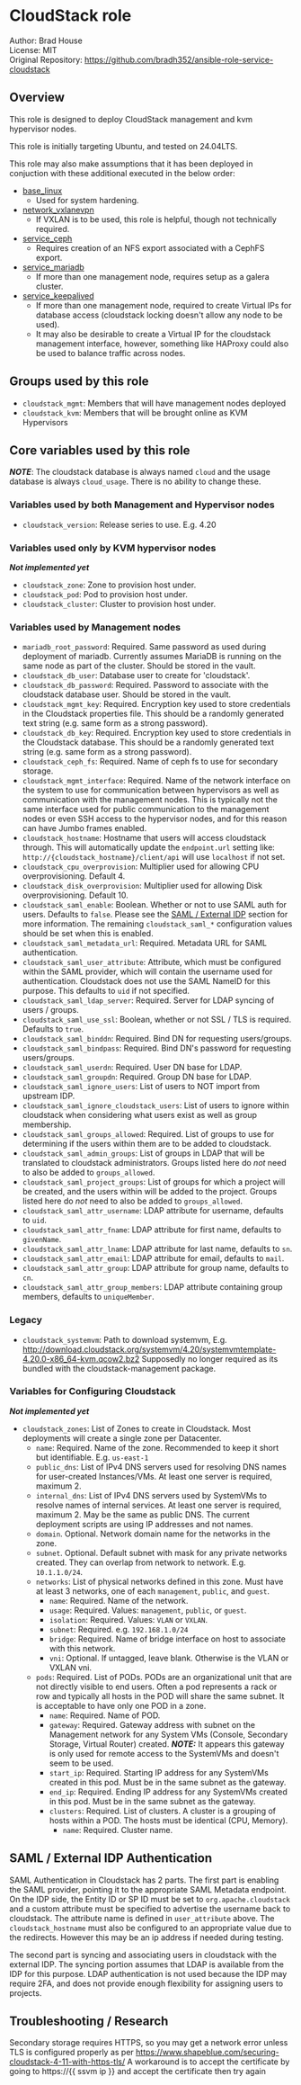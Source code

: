 # CloudStack role

Author: Brad House<br/>
License: MIT<br/>
Original Repository: https://github.com/bradh352/ansible-role-service-cloudstack

## Overview

This role is designed to deploy CloudStack management and kvm hypervisor nodes.

This role is initially targeting Ubuntu, and tested on 24.04LTS.

This role may also make assumptions that it has been deployed in conjuction
with these additional executed in the below order:
 - [base_linux](https://github.com/bradh352/ansible-role-base-linux)
   - Used for system hardening.
 - [network_vxlanevpn](https://github.com/bradh352/ansible-role-network-vxlanevpn)
   - If VXLAN is to be used, this role is helpful, though not technically
     required.
 - [service_ceph](https://github.com/bradh352/ansible-role-service-ceph)
   - Requires creation of an NFS export associated with a CephFS export.
 - [service_mariadb](https://github.com/bradh352/ansible-role-service-mariadb)
   - If more than one management node, requires setup as a galera cluster.
 - [service_keepalived](https://github.com/bradh352/ansible-role-service-keepalived)
   - If more than one management node, required to create Virtual IPs for
     database access (cloudstack locking doesn't allow any node to be used).
   - It may also be desirable to create a Virtual IP for the cloudstack
     management interface, however, something like HAProxy could also be used
     to balance traffic across nodes.

## Groups used by this role
- `cloudstack_mgmt`: Members that will have management nodes deployed
- `cloudstack_kvm`: Members that will be brought online as KVM Hypervisors

## Core variables used by this role

***NOTE***: The cloudstack database is always named `cloud` and the usage
database is always `cloud_usage`.  There is no ability to change these.

### Variables used by both Management and Hypervisor nodes

- `cloudstack_version`: Release series to use. E.g. 4.20

### Variables used only by KVM hypervisor nodes

***Not implemented yet***

- `cloudstack_zone`: Zone to provision host under.
- `cloudstack_pod`: Pod to provision host under.
- `cloudstack_cluster`: Cluster to provision host under.

### Variables used by Management nodes


- `mariadb_root_password`: Required. Same password as used during deployment of
  mariadb. Currently assumes MariaDB is running on the same node as part of the
  cluster.  Should be stored in the vault.
- `cloudstack_db_user`: Database user to create for 'cloudstack'.
- `cloudstack_db_password`: Required. Password to associate with the cloudstack
  database user.  Should be stored in the vault.
- `cloudstack_mgmt_key`: Required. Encryption key used to store credentials in
  the Cloudstack properties file. This should be a randomly generated text
  string (e.g. same form as a strong password).
- `cloudstack_db_key`: Required. Encryption key used to store credentials in
  the Cloudstack database. This should be a randomly generated text
  string (e.g. same form as a strong password).
- `cloudstack_ceph_fs`: Required. Name of ceph fs to use for secondary storage.
- `cloudstack_mgmt_interface`: Required. Name of the network interface on the
  system to use for communication between hypervisors as well as communication
  with the management nodes.  This is typically not the same interface used
  for public communication to the management nodes or even SSH access to the
  hypervisor nodes, and for this reason can have Jumbo frames enabled.
- `cloudstack_hostname`: Hostname that users will access cloudstack through.
  This will automatically update the `endpoint.url` setting like:
  `http://{cloudstack_hostname}/client/api` will use `localhost` if not set.
- `cloudstack_cpu_overprovision`: Multiplier used for allowing CPU
  overprovisioning.  Default 4.
- `cloudstack_disk_overprovision`: Multiplier used for allowing Disk
  overprovisioning.  Default 10.
- `cloudstack_saml_enable`: Boolean.  Whether or not to use SAML auth for users.
  Defaults to `false`. Please see the
  [SAML / External IDP](#saml---external-idp) section for more information.
  The remaining `cloudstack_saml_*` configuration values should be set when this
  is enabled.
- `cloudstack_saml_metadata_url`: Required. Metadata URL for SAML
  authentication.
- `cloudstack_saml_user_attribute`: Attribute, which must be configured within
  the SAML provider, which will contain the username used for authentication.
  Cloudstack does not use the SAML NameID for this purpose.  This defaults to
  `uid` if not specified.
- `cloudstack_saml_ldap_server`: Required. Server for LDAP syncing of
  users / groups.
- `cloudstack_saml_use_ssl`: Boolean, whether or not SSL / TLS is required.
  Defaults to `true`.
- `cloudstack_saml_binddn`: Required. Bind DN for requesting users/groups.
- `cloudstack_saml_bindpass`: Required. Bind DN's password for requesting
  users/groups.
- `cloudstack_saml_userdn`: Required. User DN base for LDAP.
- `cloudstack_saml_groupdn`: Required. Group DN base for LDAP.
- `cloudstack_saml_ignore_users`: List of users to NOT import from upstream IDP.
- `cloudstack_saml_ignore_cloudstack_users`: List of users to ignore within
  cloudstack when considering what users exist as well as group membership.
- `cloudstack_saml_groups_allowed`: Required.  List of groups to use for
  determining if the users within them are to be added to cloudstack.
- `cloudstack_saml_admin_groups`: List of groups in LDAP that will be translated
  to cloudstack administrators. Groups listed here do *not* need to also be
  added to `groups_allowed`.
- `cloudstack_saml_project_groups`: List of groups for which a project will be
  created, and the users within will be added to the project.  Groups listed
  here do *not* need to also be added to `groups_allowed`.
- `cloudstack_saml_attr_username`: LDAP attribute for username, defaults to
  `uid`.
- `cloudstack_saml_attr_fname`: LDAP attribute for first name, defaults to
  `givenName`.
- `cloudstack_saml_attr_lname`: LDAP attribute for last name, defaults to `sn`.
- `cloudstack_saml_attr_email`: LDAP attribute for email, defaults to `mail`.
- `cloudstack_saml_attr_group`: LDAP attribute for group name, defaults to `cn`.
- `cloudstack_saml_attr_group_members`: LDAP attribute containing group members,
  defaults to `uniqueMember`.

### Legacy
- `cloudstack_systemvm`: Path to download systemvm,
  E.g. http://download.cloudstack.org/systemvm/4.20/systemvmtemplate-4.20.0-x86_64-kvm.qcow2.bz2
  Supposedly no longer required as its bundled with the cloudstack-management package.

### Variables for Configuring Cloudstack

***Not implemented yet***

- `cloudstack_zones`: List of Zones to create in Cloudstack.  Most deployments
  will create a single zone per Datacenter.
  - `name`: Required. Name of the zone.  Recommended to keep it short but
    identifiable.  E.g. `us-east-1`
  - `public_dns`: List of IPv4 DNS servers used for resolving DNS names for
    user-created Instances/VMs. At least one server is required, maximum 2.
  - `internal_dns`: List of IPv4 DNS servers used by SystemVMs to resolve names
    of internal services. At least one server is required, maximum 2. May be the
    same as public DNS.  The current deployment scripts are using IP addresses
    and not names.
  - `domain`. Optional. Network domain name for the networks in the zone.
  - `subnet`. Optional. Default subnet with mask for any private networks
    created. They can overlap from network to network. E.g. `10.1.1.0/24`.
  - `networks`: List of physical networks defined in this zone.  Must have at
    least 3 networks, one of each `management`, `public`, and `guest`.
    - `name`: Required. Name of the network.
    - `usage`: Required. Values: `management`, `public`, or `guest`.
    - `isolation`: Required. Values: `VLAN` or `VXLAN`.
    - `subnet`: Required. e.g. `192.168.1.0/24`
    - `bridge`: Required. Name of bridge interface on host to associate with
      this network.
    - `vni`: Optional. If untagged, leave blank.  Otherwise is the VLAN or
      VXLAN vni.
  - `pods`: Required. List of PODs.  PODs are an organizational unit that are
    not directly visible to end users.  Often a pod represents a rack or row
    and typically all hosts in the POD will share the same subnet.  It is
    acceptable to have only one POD in a zone.
    - `name`: Required. Name of POD.
    - `gateway`: Required. Gateway address with subnet on the Management network
      for any System VMs (Console, Secondary Storage, Virtual Router) created.
      ***NOTE:*** It appears this gateway is only used for remote access to the
      SystemVMs and doesn't seem to be used.
    - `start_ip`: Required. Starting IP address for any SystemVMs created in
      this pod. Must be in the same subnet as the gateway.
    - `end_ip`: Required. Ending IP address for any SystemVMs created in
      this pod. Must be in the same subnet as the gateway.
    - `clusters`: Required. List of clusters.  A cluster is a grouping of hosts
      within a POD. The hosts must be identical (CPU, Memory).
      - `name`: Required. Cluster name.

## SAML / External IDP Authentication

SAML Authentication in Cloudstack has 2 parts.  The first part is enabling the
SAML provider, pointing it to the appropriate SAML Metadata endpoint.  On the
IDP side, the Entity ID or SP ID must be set to `org.apache.cloudstack` and a
custom attribute must be specified to advertise the username back to cloudstack.
The attribute name is defined in `user_attribute` above.  The
`cloudstack_hostname` must also be configured to an appropriate value due to
the redirects. However this may be an ip address if needed during testing.

The second part is syncing and associating users in cloudstack with the external
IDP.  The syncing portion assumes that LDAP is available from the IDP for this
purpose.  LDAP authentication is not used because the IDP may require 2FA, and
does not provide enough flexibility for assigning users to projects.


## Troubleshooting / Research

Secondary storage requires HTTPS, so you may get a network error unless TLS is configured properly as per https://www.shapeblue.com/securing-cloudstack-4-11-with-https-tls/
A workaround is to accept the certificate by going to https://{{ ssvm ip }} and accept the certificate then try again

